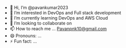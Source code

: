 - 👋 Hi, I’m @pavankumar2023
- 👀 I’m interested in DevOps and Full stack development 
- 🌱 I’m currently learning DevOps and AWS Cloud 
- 💞️ I’m looking to collaborate on 
- 📫 How to reach me ... Pavanpnk10@gmail.com
- 😄 Pronouns: ...
- ⚡ Fun fact: ...

<!---
pavankumar2023/pavankumar2023 is a ✨ special ✨ repository because its `README.md` (this file) appears on your GitHub profile.
You can click the Preview link to take a look at your changes.
--->

